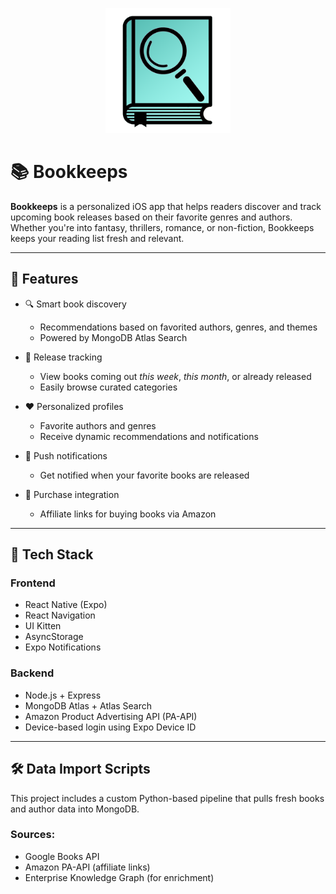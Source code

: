 <p align="center">
  <img src="assets/icon.png" alt="Bookkeeps Logo" width="200"/>
</p>

# 📚 Bookkeeps

**Bookkeeps** is a personalized iOS app that helps readers discover and track upcoming book releases based on their favorite genres and authors. Whether you're into fantasy, thrillers, romance, or non-fiction, Bookkeeps keeps your reading list fresh and relevant.

---

## 🚀 Features

- 🔍 Smart book discovery
  - Recommendations based on favorited authors, genres, and themes
  - Powered by MongoDB Atlas Search

- 📅 Release tracking
  - View books coming out *this week*, *this month*, or already released
  - Easily browse curated categories

- ❤️ Personalized profiles
  - Favorite authors and genres
  - Receive dynamic recommendations and notifications

- 🔔 Push notifications
  - Get notified when your favorite books are released

- 🛒 Purchase integration
  - Affiliate links for buying books via Amazon

---

## 🧠 Tech Stack

### Frontend
- React Native (Expo)
- React Navigation
- UI Kitten
- AsyncStorage
- Expo Notifications

### Backend
- Node.js + Express
- MongoDB Atlas + Atlas Search
- Amazon Product Advertising API (PA-API)
- Device-based login using Expo Device ID

---

## 🛠 Data Import Scripts

This project includes a custom Python-based pipeline that pulls fresh books and author data into MongoDB.

### Sources:
- Google Books API
- Amazon PA-API (affiliate links)
- Enterprise Knowledge Graph (for enrichment)

